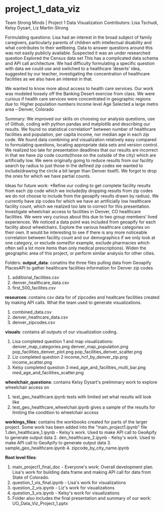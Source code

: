 # project_1_data_viz
Team Strong Minds | Project 1 Data Visualization
Contributors: Lisa Tschudi, Kelsy Dysart, Liz Martin-Strong

Formulating questions:
Lisa had an interest in the broad subject of family caregivers, particularly parents of children with intellectual disability and what contributes to their wellbeing. 
Data to answer questions around this was not easily publicly available.
Suspected it was an under researched question
Explored the Census data set
This has a complicated data schema and API call architecture. 
We had difficulty formulating a specific question with data we could use and switched to a healthcare ‘deserts’ idea, suggested by our teacher, investigating the concentration of healthcare facilities as we also have an interest in that. 

We wanted to know more about access to health care services. 
Our work was modeled loosely off the Banking Desert exercise from class. 
We were curious if health care services were concentrated in geographic regions due to:
Higher population numbers
Income level
Age
Selected a large metro area – Denver, Colorado

Summary:
We improved our skills on choosing our analysis questions, use of Github, coding with python pandas and matplotlib and describing our results.
We found no statistical correlation* between number of healthcare facilities and population, per capita income, nor median age in each zip code.
We found data combining and visualization relatively easy compared to formulating questions, locating appropriate data sets and version control.  We realized too late for presentation deadlines that our results are incorrect in that we have zip code counts(those on the outside of the city) which are artificially low.  We were originally going to reduce results from our facility search by radius to just those in the defined zip codes we wanted to include(drawing the circle a bit larger than Denver itself).  We forgot to drop the ones for which we have partial counts.

Ideas for future work:
*Refine our coding to get complete facility results from each zip code which we include(by dropping results from zip codes we do not choose to include from the geoapify results drawn by radius).  We currently have zip codes for which we have an artificially low healthcare facility count, which we realized too late to correct for this presentation.
 Investigate wheelchair access to facilities in Denver, CO healthcare facilities.  We were very curious about this due to two group members’ lived experiences.  We noticed a data point was included from geoapify for each facility about wheelchairs.
Explore the various healthcare categories on their own.  It would be interesting to see if there is any more noticeable correlation between facility count and our demographics if we only look at one category, or exclude some(for example, exclude pharmacies which often sell a lot more items than only medical prescriptions).
Widen the geographic area of this project, or perform similar analysis for other cities.  

Folders: 
**output_data**: conatins the three files pulling data from Geoapify PlacesAPI to gather healthcare facilities information for Denver zip codes
1. additional_facilities.csv
2. denver_healthcare_data.csv
3. first_500_facilites.csv

**resources**: contains csv data for of zipcodes and healtcare facilities created by making API calls. What the team used to generate visualizations.
1. combined_data.csv
2. denver_heathcare_data.csv
3. denver_zipcodes.csv

**visuals**: contains all outputs of our visualization coding.
1. Lisa completed question 1 and map visualizations:
    denver_map_categories.png
    denver_map_population.png
    pop_facilities_denver_plot.png
    pop_facilities_denver_scatter.png
2. Liz completed question 2
    income_hcf_by_denver_zip.png
    income_scatter.png
3. Kelsy completed question 3 
    med_age_and_facilities_multi_bar.png
    med_age_and_facilities_scatter.png

**wheelchair_questions**: contains Kelsy Dysart's preliminary work to explore wheelchair access on 
1. test_geo_healthcare.ipynb tests with limited set what results will look like
2. test_geo_healthcare_wheelchair.ipynb gives a sample of the results for limiting the condition to wheelchair access

**workings_files**: contains the workbooks created for parts of the larger project. Some work has been added into the "main_project1.ipynb" file
1.den_healthcare_1.ipynb - Kelsy's work. Used to make API call to GeoApify to generate output data
2. den_healthcare_2.ipynb - Kelsy's work. Used to make API call to GeoApify to generate output data
3. sample_geo_healthcare.ipynb
4. zipcode_by_city_name.ipynb

**Root level files**:
1. main_project1_final_doc - Everyone's work: Overall development plan. Lisa's work for building data frame and making API call for data from State of Colorado.  
2. question_1_vis_final.ipynb - Lisa's work for visualizations
3. question_2_vis.ipynb - Liz's work for visualizations
4. question_3_vis.ipynb - Kelsy's work for visualizations
5. Folder also includes the final presentation and summary of our work: UO_Data_Viz_Project_1.pptx

